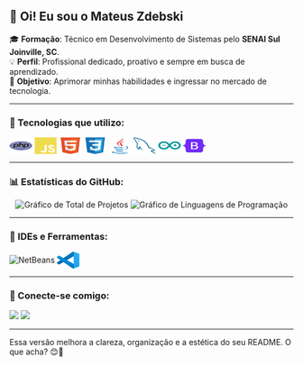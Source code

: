 
## 👋 Oi! Eu sou o Mateus Zdebski

🎓 **Formação**: Técnico em Desenvolvimento de Sistemas pelo **SENAI Sul Joinville, SC**.  
💡 **Perfil**: Profissional dedicado, proativo e sempre em busca de aprendizado.  
📌 **Objetivo**: Aprimorar minhas habilidades e ingressar no mercado de tecnologia.  

---

### 🚀 Tecnologias que utilizo:
<div style="display: inline_block">
  <img align="center" alt="PHP" height="30" width="40" src="https://raw.githubusercontent.com/devicons/devicon/master/icons/php/php-original.svg">
  <img align="center" alt="JavaScript" height="30" width="40" src="https://raw.githubusercontent.com/devicons/devicon/master/icons/javascript/javascript-plain.svg">
  <img align="center" alt="HTML5" height="30" width="40" src="https://raw.githubusercontent.com/devicons/devicon/master/icons/html5/html5-original.svg">
  <img align="center" alt="CSS3" height="30" width="40" src="https://raw.githubusercontent.com/devicons/devicon/master/icons/css3/css3-original.svg">
  <img align="center" alt="Java" height="30" width="40" src="https://raw.githubusercontent.com/devicons/devicon/master/icons/java/java-original.svg">
  <img align="center" alt="MySQL" height="30" width="40" src="https://raw.githubusercontent.com/devicons/devicon/master/icons/mysql/mysql-original.svg">
  <img align="center" alt="Arduino" height="30" width="40" src="https://raw.githubusercontent.com/devicons/devicon/master/icons/arduino/arduino-original.svg">
  <img align="center" alt="Bootstrap" height="30" width="40" src="https://raw.githubusercontent.com/devicons/devicon/master/icons/bootstrap/bootstrap-plain.svg">
</div>

---

### 📊 Estatísticas do GitHub:
<div align="center">
  <img height="180em" src="https://github-readme-stats.vercel.app/api?username=Mateus-Zdebski&show_icons=true&theme=radical" alt="Gráfico de Total de Projetos"/>
  <img height="180em" src="https://github-readme-stats.vercel.app/api/top-langs/?username=Mateus-Zdebski&layout=compact&theme=radical" alt="Gráfico de Linguagens de Programação"/>
</div>

---

### 🔧 IDEs e Ferramentas:
<div style="display: inline_block">
  <img align="center" alt="NetBeans" height="30" width="40" src="https://cdn.jsdelivr.net/gh/devicons/devicon/icons/netbeans/netbeans-original-wordmark.svg">
  <img align="center" alt="VSCode" height="30" width="40" src="https://raw.githubusercontent.com/devicons/devicon/master/icons/vscode/vscode-original.svg">
</div>

---

### 📱 Conecte-se comigo:
<div>
  <a href="https://www.instagram.com/mateuszdebski02/" target="_blank"><img src="https://img.shields.io/badge/-Instagram-%23E4405F?style=for-the-badge&logo=instagram&logoColor=white"></a>
  <a href="https://www.linkedin.com/in/mateus-zdebski-623335288/" target="_blank"><img src="https://img.shields.io/badge/-LinkedIn-%230077B5?style=for-the-badge&logo=linkedin&logoColor=white"></a>
</div>

---

Essa versão melhora a clareza, organização e a estética do seu README. O que acha? 😊🚀
